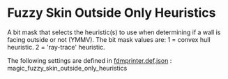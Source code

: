 # Fuzzy Skin Outside Only Heuristics

A bit mask that selects the heuristic(s) to use when determining if a wall is facing outside or not (YMMV). The bit mask values are: 1 = convex hull heuristic. 2 = 'ray-trace' heuristic.

The following settings are defined in [fdmprinter.def.json](https://github.com/smartavionics/Cura/blob/mb-master/resources/definitions/fdmprinter.def.json) : magic_fuzzy_skin_outside_only_heuristics
